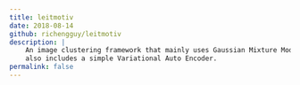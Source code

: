 ```yaml
---
title: leitmotiv
date: 2018-08-14
github: richengguy/leitmotiv
description: |
    An image clustering framework that mainly uses Gaussian Mixture Models but
    also includes a simple Variational Auto Encoder.
permalink: false
---
```

